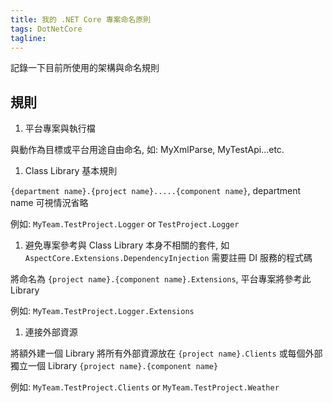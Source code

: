 ```yaml
---
title: 我的 .NET Core 專案命名原則
tags: DotNetCore
tagline:
---
```


記錄一下目前所使用的架構與命名規則

## 規則

1. 平台專案與執行檔

與動作為目標或平台用途自由命名, 如: MyXmlParse, MyTestApi...etc.

1. Class Library 基本規則

`{department name}.{project name}.....{component name}`, department name 可視情況省略

例如: `MyTeam.TestProject.Logger` or `TestProject.Logger`

1. 避免專案參考與 Class Library 本身不相關的套件, 如 `AspectCore.Extensions.DependencyInjection` 需要註冊 DI 服務的程式碼

將命名為 `{project name}.{component name}.Extensions`, 平台專案將參考此 Library

例如: `MyTeam.TestProject.Logger.Extensions`

1. 連接外部資源

將額外建一個 Library 將所有外部資源放在 `{project name}.Clients` 或每個外部獨立一個 Library `{project name}.{component name}`

例如: `MyTeam.TestProject.Clients` or `MyTeam.TestProject.Weather`
